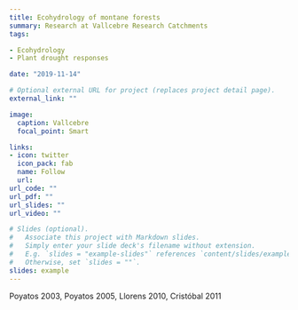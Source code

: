 ```yaml
---
title: Ecohydrology of montane forests
summary: Research at Vallcebre Research Catchments
tags:

- Ecohydrology
- Plant drought responses

date: "2019-11-14"

# Optional external URL for project (replaces project detail page).
external_link: ""

image:
  caption: Vallcebre
  focal_point: Smart

links:
- icon: twitter
  icon_pack: fab
  name: Follow
  url: 
url_code: ""
url_pdf: ""
url_slides: ""
url_video: ""

# Slides (optional).
#   Associate this project with Markdown slides.
#   Simply enter your slide deck's filename without extension.
#   E.g. `slides = "example-slides"` references `content/slides/example-slides.md`.
#   Otherwise, set `slides = ""`.
slides: example
---
```


Poyatos 2003, Poyatos 2005, Llorens 2010, Cristóbal 2011
